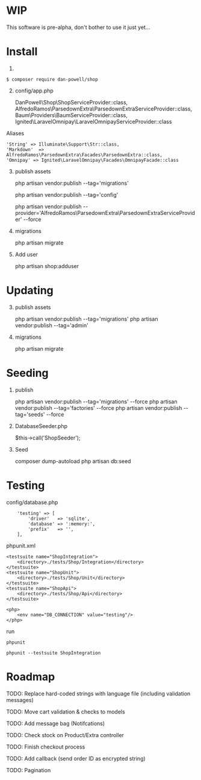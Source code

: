 
# WIP

This software is pre-alpha, don't bother to use it just yet...

# Install

1.

    $ composer require dan-powell/shop

2. config/app.php

    DanPowell\Shop\ShopServiceProvider::class,
    AlfredoRamos\ParsedownExtra\ParsedownExtraServiceProvider::class,
    Baum\Providers\BaumServiceProvider::class,
    Ignited\LaravelOmnipay\LaravelOmnipayServiceProvider::class
    
Aliases

    'String' => Illuminate\Support\Str::class,
    'Markdown'  => AlfredoRamos\ParsedownExtra\Facades\ParsedownExtra::class,
    'Omnipay' => Ignited\LaravelOmnipay\Facades\OmnipayFacade::class


3. publish assets

    php artisan vendor:publish --tag='migrations'
    
    php artisan vendor:publish --tag='config'
    
    php artisan vendor:publish --provider='AlfredoRamos\ParsedownExtra\ParsedownExtraServiceProvider' --force

4. migrations

    php artisan migrate

5. Add user

    php artisan shop:adduser <username> <password>


# Updating


3. publish assets

    php artisan vendor:publish --tag='migrations'
    php artisan vendor:publish --tag='admin'

4. migrations

    php artisan migrate


# Seeding

1. publish

    php artisan vendor:publish --tag='migrations' --force
    php artisan vendor:publish --tag='factories' --force
    php artisan vendor:publish --tag='seeds' --force

2. DatabaseSeeder.php

    $this->call('ShopSeeder');

3. Seed

    composer dump-autoload
    php artisan db:seed


# Testing


config/database.php

        'testing' => [
            'driver'   => 'sqlite',
            'database' => ':memory:',
            'prefix'   => '',
        ],
        
phpunit.xml

    <testsuite name="ShopIntegration">
        <directory>./tests/Shop/Integration</directory>
    </testsuite>
    <testsuite name="ShopUnit">
        <directory>./tests/Shop/Unit</directory>
    </testsuite>
    <testsuite name="ShopApi">
        <directory>./tests/Shop/Api</directory>
    </testsuite>

    <php>
        <env name="DB_CONNECTION" value="testing"/>
    </php>
    
run

    phpunit
    
    phpunit --testsuite ShopIntegration

# Roadmap

TODO: Replace hard-coded strings with language file (including validation messages)

TODO: Move cart validation & checks to models

TODO: Add message bag (Notifcations)

TODO: Check stock on Product/Extra controller

TODO: Finish checkout process

TODO: Add callback (send order ID as encrypted string)

TODO: Pagination


